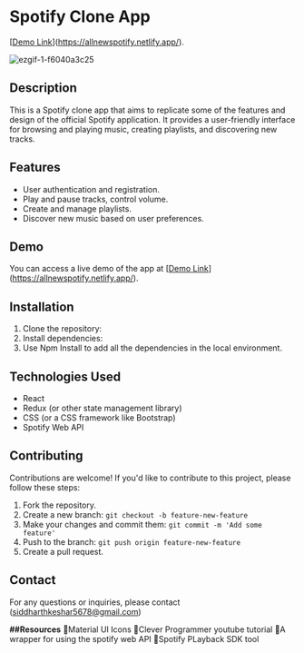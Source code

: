 # Spotify Clone App
[[Demo Link](https://your-demo-link.com)](https://allnewspotify.netlify.app/).

![ezgif-1-f6040a3c25](https://github.com/newsid2024/Spotify_clone_/assets/108874631/73bf367a-a2bb-4627-b773-2120ef0e6e32)

## Description

This is a Spotify clone app that aims to replicate some of the features and design of the official Spotify application. It provides a user-friendly interface for browsing and playing music, creating playlists, and discovering new tracks.

## Features

- User authentication and registration.
- Play and pause tracks, control volume.
- Create and manage playlists.
- Discover new music based on user preferences.

## Demo

You can access a live demo of the app at [[Demo Link](https://your-demo-link.com)](https://allnewspotify.netlify.app/).

## Installation

1. Clone the repository:
2. Install dependencies:
3. Use Npm Install to add all the dependencies in the local environment.
   
## Technologies Used

- React
- Redux (or other state management library)
- CSS (or a CSS framework like Bootstrap)
- Spotify Web API

## Contributing

Contributions are welcome! If you'd like to contribute to this project, please follow these steps:

1. Fork the repository.
2. Create a new branch: `git checkout -b feature-new-feature`
3. Make your changes and commit them: `git commit -m 'Add some feature'`
4. Push to the branch: `git push origin feature-new-feature`
5. Create a pull request.

## Contact
For any questions or inquiries, please contact (siddharthkeshar5678@gmail.com)

**##Resources**
🔗Material UI Icons
🔗Clever Programmer youtube tutorial
🔗A wrapper for using the spotify web API
🔗Spotify PLayback SDK tool





